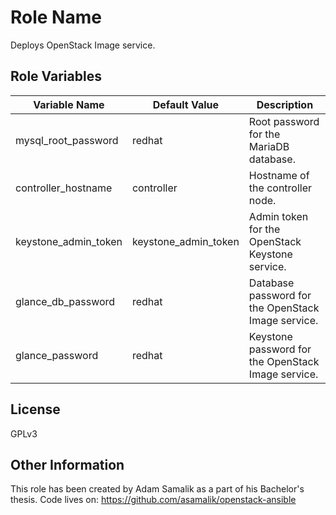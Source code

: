 Role Name
=========

Deploys OpenStack Image service.


Role Variables
--------------

| Variable Name | Default Value | Description
| --- | --- | --- |
| mysql_root_password | redhat | Root password for the MariaDB database. |
| controller_hostname | controller | Hostname of the controller node. |
| keystone_admin_token | keystone_admin_token | Admin token for the OpenStack Keystone service. |
| glance_db_password | redhat | Database password for the OpenStack Image service. |
| glance_password | redhat | Keystone password for the OpenStack Image service. |


License
-------

GPLv3


Other Information
-----------------

This role has been created by Adam Samalik as a part of his Bachelor's thesis.
Code lives on: https://github.com/asamalik/openstack-ansible
